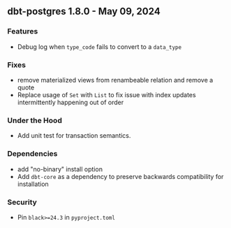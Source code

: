 ## dbt-postgres 1.8.0 - May 09, 2024

### Features

* Debug log when `type_code` fails to convert to a `data_type`

### Fixes

* remove materialized views from renambeable relation and remove a quote
* Replace usage of `Set` with `List` to fix issue with index updates intermittently happening out of order

### Under the Hood

* Add unit test for transaction semantics.

### Dependencies

* add "no-binary" install option
* Add `dbt-core` as a dependency to preserve backwards compatibility for installation

### Security

* Pin `black>=24.3` in `pyproject.toml`
